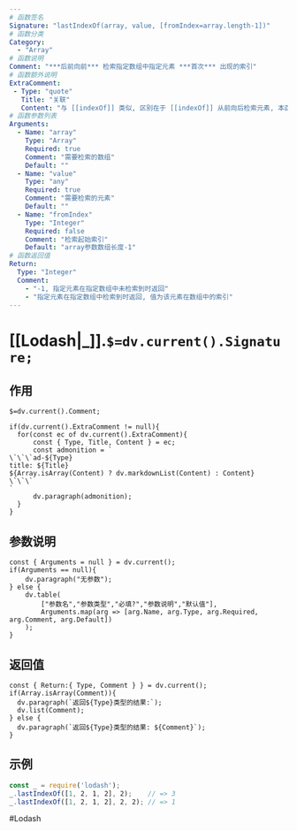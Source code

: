 ```yaml
---
# 函数签名
Signature: "lastIndexOf(array, value, [fromIndex=array.length-1])"
# 函数分类
Category:
  - "Array"
# 函数说明
Comment: "***后前向前*** 检索指定数组中指定元素 ***首次*** 出现的索引"
# 函数额外说明
ExtraComment:
 - Type: "quote"
   Title: "关联"
   Content: "与 [[indexOf]] 类似, 区别在于 [[indexOf]] 从前向后检索元素, 本函数为从后向前检索元素"
# 函数参数列表
Arguments:
  - Name: "array"
    Type: "Array"
    Required: true
    Comment: "需要检索的数组"
    Default: ""
  - Name: "value"
    Type: "any"
    Required: true
    Comment: "需要检索的元素"
    Default: ""
  - Name: "fromIndex"
    Type: "Integer"
    Required: false
    Comment: "检索起始索引"
    Default: "array参数数组长度-1"
# 函数返回值
Return:
  Type: "Integer"
  Comment:
    - "-1, 指定元素在指定数组中未检索到时返回"
    - "指定元素在指定数组中检索到时返回, 值为该元素在数组中的索引"
---
```

# [[Lodash|_]].`$=dv.current().Signature;`
## 作用

`$=dv.current().Comment;`

```dataviewjs
if(dv.current().ExtraComment != null){
  for(const ec of dv.current().ExtraComment){
	  const { Type, Title, Content } = ec;
	  const admonition = `
\`\`\`ad-${Type}
title: ${Title}
${Array.isArray(Content) ? dv.markdownList(Content) : Content}
\`\`\`
`
      dv.paragraph(admonition);
  }
}
```

## 参数说明
```dataviewjs
const { Arguments = null } = dv.current();
if(Arguments == null){
	dv.paragraph("无参数");
} else {
	dv.table(
		["参数名","参数类型","必填?","参数说明","默认值"],
		Arguments.map(arg => [arg.Name, arg.Type, arg.Required, arg.Comment, arg.Default])
	);
}
```

## 返回值
```dataviewjs
const { Return:{ Type, Comment } } = dv.current();
if(Array.isArray(Comment)){
  dv.paragraph(`返回${Type}类型的结果:`);
  dv.list(Comment);
} else {
  dv.paragraph(`返回${Type}类型的结果: ${Comment}`);
}
```

## 示例
```javascript
const _ = require('lodash');
_.lastIndexOf([1, 2, 1, 2], 2);    // => 3
_.lastIndexOf([1, 2, 1, 2], 2, 2); // => 1
```

#Lodash 